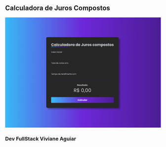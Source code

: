 ## Calculadora de Juros Compostos

<img src="./assets/img/calculate.png">

### Dev FullStack Viviane Aguiar